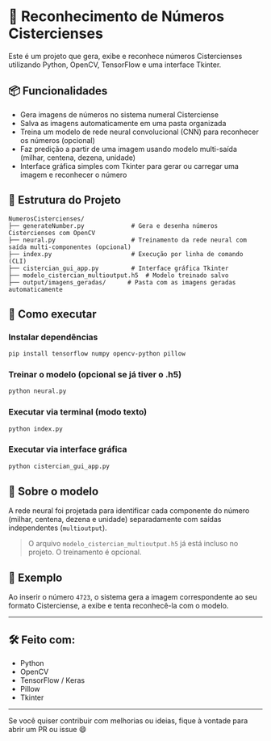 # 🔢 Reconhecimento de Números Cistercienses

Este é um projeto que gera, exibe e reconhece números Cistercienses utilizando Python, OpenCV, TensorFlow e uma interface Tkinter.

## 📦 Funcionalidades

- Gera imagens de números no sistema numeral Cisterciense
- Salva as imagens automaticamente em uma pasta organizada
- Treina um modelo de rede neural convolucional (CNN) para reconhecer os números (opcional)
- Faz predição a partir de uma imagem usando modelo multi-saída (milhar, centena, dezena, unidade)
- Interface gráfica simples com Tkinter para gerar ou carregar uma imagem e reconhecer o número

## 📁 Estrutura do Projeto

```
NumerosCistercienses/
├── generateNumber.py             # Gera e desenha números Cistercienses com OpenCV
├── neural.py                     # Treinamento da rede neural com saída multi-componentes (opcional)
├── index.py                      # Execução por linha de comando (CLI)
├── cistercian_gui_app.py         # Interface gráfica Tkinter
├── modelo_cistercian_multioutput.h5  # Modelo treinado salvo
├── output/imagens_geradas/      # Pasta com as imagens geradas automaticamente
```

## 🚀 Como executar

### Instalar dependências
```bash
pip install tensorflow numpy opencv-python pillow
```

### Treinar o modelo (opcional se já tiver o .h5)
```bash
python neural.py
```

### Executar via terminal (modo texto)
```bash
python index.py
```

### Executar via interface gráfica
```bash
python cistercian_gui_app.py
```

## 🧠 Sobre o modelo

A rede neural foi projetada para identificar cada componente do número (milhar, centena, dezena e unidade) separadamente com saídas independentes (`multioutput`).

> O arquivo `modelo_cistercian_multioutput.h5` já está incluso no projeto. O treinamento é opcional.

## 📸 Exemplo

Ao inserir o número `4723`, o sistema gera a imagem correspondente ao seu formato Cisterciense, a exibe e tenta reconhecê-la com o modelo.

---

## 🛠️ Feito com:
- Python
- OpenCV
- TensorFlow / Keras
- Pillow
- Tkinter

---

Se você quiser contribuir com melhorias ou ideias, fique à vontade para abrir um PR ou issue 😄
